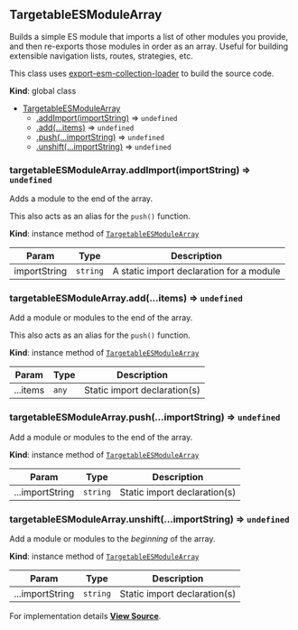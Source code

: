 <a name="TargetableESModuleArray" id="TargetableESModuleArray"></a>

## TargetableESModuleArray

Builds a simple ES module that imports a list of other modules you provide,
and then re-exports those modules in order as an array.
Useful for building extensible navigation lists, routes, strategies, etc.

This class uses [export-esm-collection-loader](https://github.com/magento/pwa-studio/blob/develop/packages/pwa-buildpack/lib/WebpackTools/loaders/export-esm-collection-loader.js) to build the source code.

**Kind**: global class  

* [TargetableESModuleArray](#TargetableESModuleArray)
    * [.addImport(importString)](#TargetableESModuleArray+addImport) ⇒ `undefined`
    * [.add(...items)](#TargetableESModuleArray+add) ⇒ `undefined`
    * [.push(...importString)](#TargetableESModuleArray+push) ⇒ `undefined`
    * [.unshift(...importString)](#TargetableESModuleArray+unshift) ⇒ `undefined`

<a name="TargetableESModuleArray+addImport" id="TargetableESModuleArray+addImport"></a>

### targetableESModuleArray.addImport(importString) ⇒ `undefined`

Adds a module to the end of the array.

This also acts as an alias for the `push()` function.

**Kind**: instance method of [`TargetableESModuleArray`](#TargetableESModuleArray)  

| Param | Type | Description |
| --- | --- | --- |
| importString | `string` | A static import declaration for a module |

<a name="TargetableESModuleArray+add" id="TargetableESModuleArray+add"></a>

### targetableESModuleArray.add(...items) ⇒ `undefined`

Add a module or modules to the end of the array.

This also acts as an alias for the `push()` function.

**Kind**: instance method of [`TargetableESModuleArray`](#TargetableESModuleArray)  

| Param | Type | Description |
| --- | --- | --- |
| ...items | `any` | Static import declaration(s) |

<a name="TargetableESModuleArray+push" id="TargetableESModuleArray+push"></a>

### targetableESModuleArray.push(...importString) ⇒ `undefined`

Add a module or modules to the end of the array.

**Kind**: instance method of [`TargetableESModuleArray`](#TargetableESModuleArray)  

| Param | Type | Description |
| --- | --- | --- |
| ...importString | `string` | Static import declaration(s) |

<a name="TargetableESModuleArray+unshift" id="TargetableESModuleArray+unshift"></a>

### targetableESModuleArray.unshift(...importString) ⇒ `undefined`

Add a module or modules to the _beginning_ of the array.

**Kind**: instance method of [`TargetableESModuleArray`](#TargetableESModuleArray)  

| Param | Type | Description |
| --- | --- | --- |
| ...importString | `string` | Static import declaration(s) |



For implementation details [**View Source**](https://github.com/magento/pwa-studio/blob/develop/packages/pwa-buildpack/lib/WebpackTools/targetables/TargetableESModuleArray.js).
